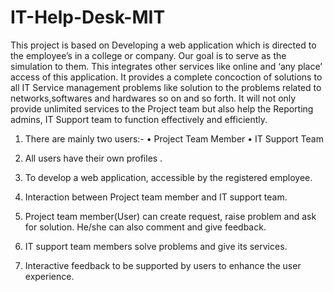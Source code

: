 # IT-Help-Desk-MIT
This project is based on Developing a web application which is directed to the employee’s in a college or company. Our goal is to serve as the simulation to them. This integrates other services like online and ‘any place’ access of this application. It provides a complete concoction of solutions to all IT Service management problems like solution to the problems related to networks,softwares and hardwares so on and so forth. It will not only provide unlimited services to the Project team but also help the Reporting admins, IT Support team to function effectively and efficiently.


1.	There are mainly two users:-
•	Project Team Member 
•	IT Support Team

2.	All users have their own profiles .
3.	To develop a web application, accessible by the registered employee.
4.	Interaction between Project team member and IT support team.
5.	 Project team member(User) can create request, raise problem and ask for solution. He/she can also comment and give feedback.
6.	IT support team members solve problems and give its services.
7.	Interactive feedback to be supported by users to enhance the user experience. 
